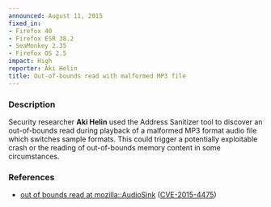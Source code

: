 ```yaml
---
announced: August 11, 2015
fixed_in:
- Firefox 40
- Firefox ESR 38.2
- SeaMonkey 2.35
- Firefox OS 2.5
impact: High
reporter: Aki Helin
title: Out-of-bounds read with malformed MP3 file
---
```


<h3>Description</h3>

<p>Security researcher <strong>Aki Helin</strong> used the Address Sanitizer
tool to discover an out-of-bounds read during playback of a malformed MP3 format
audio file which switches sample formats. This could trigger a potentially
exploitable crash or the reading of out-of-bounds memory content in some
circumstances.
</p>

<h3>References</h3>

<ul>
  <li><a href="https://bugzilla.mozilla.org/show_bug.cgi?id=1175396">
        out of bounds read at mozilla::AudioSink</a>
(<a href="http://cve.mitre.org/cgi-bin/cvename.cgi?name=CVE-2015-4475"
class="ex-ref">CVE-2015-4475</a>)</li>
</ul>



